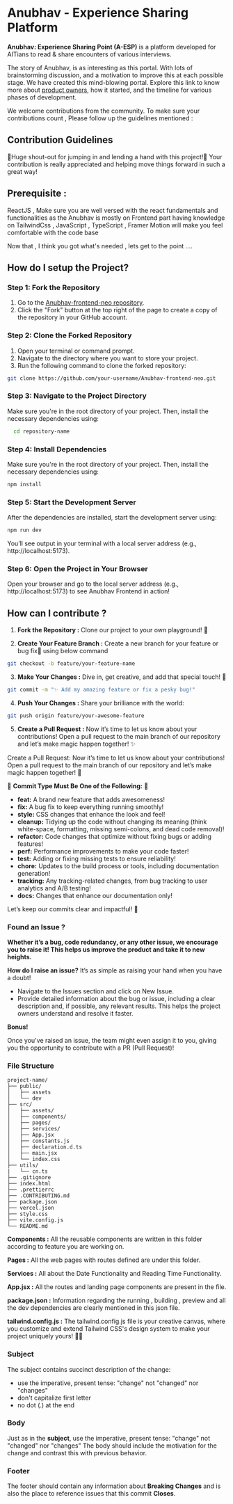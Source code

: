 # Anubhav - Experience Sharing Platform 

**Anubhav: Experience Sharing Point (A-ESP)** is a platform developed for AITians to read & share encounters of various interviews.

The story of Anubhav, is as interesting as this portal. With lots of brainstorming discussion, and a motivation to improve this at each possible stage. We have created this mind-blowing portal. Explore this link to know more about [product owners](https://anubhav.aitoss.club/), how it started, and the timeline for various phases of development.

We welcome contributions from the community. To make sure your contributions count , Please follow up the guidelines mentioned :

## Contribution Guidelines

🎉Huge shout-out for jumping in and lending a hand with this project!🎉 Your contribution is really appreciated and helping move things forward in such a great way!

## Prerequisite :

ReactJS , Make sure you are well versed with the react fundamentals and functionalities as the Anubhav is mostly on Frontend part having knowledge on TailwindCss , JavaScript , TypeScript , Framer Motion will make you feel comfortable with the code base

Now that , I think you got what's needed , lets get to the point ....

## How do I setup the Project?

### **Step 1: Fork the Repository**
1. Go to the [Anubhav-frontend-neo repository](https://github.com/aitoss/Anubhav-frontend-neo).
2. Click the "Fork" button at the top right of the page to create a copy of the repository in your GitHub account.

### **Step 2: Clone the Forked Repository**
1. Open your terminal or command prompt.
2. Navigate to the directory where you want to store your project.
3. Run the following command to clone the forked repository:

```bash
git clone https://github.com/your-username/Anubhav-frontend-neo.git
  ```

### **Step 3: Navigate to the Project Directory**
Make sure you're in the root directory of your project. Then, install the necessary dependencies using:

```bash
  cd repository-name
  ```

### **Step 4: Install Dependencies**
Make sure you're in the root directory of your project. Then, install the necessary dependencies using:

```bash
npm install
```


### **Step 5: Start the Development Server**
After the dependencies are installed, start the development server using:

```bash
npm run dev
```

You’ll see output in your terminal with a local server address (e.g., http://localhost:5173).

### **Step 6: Open the Project in Your Browser**
Open your browser and go to the local server address (e.g., http://localhost:5173) to see Anubhav Frontend in action!




## How can I contribute ?

1. **Fork the Repository :** Clone our project to your own playground! 🚀

2. **Create Your Feature Branch :** Create a new branch for your feature or bug fix🤖 using below command 

  ```bash
  git checkout -b feature/your-feature-name
  ```

3. **Make Your Changes :** Dive in, get creative, and add that special touch! 🎨

```bash
git commit -m "✨ Add my amazing feature or fix a pesky bug!"
```

4. **Push Your Changes :** Share your brilliance with the world:

```bash
git push origin feature/your-awesome-feature
```

5. **Create a Pull Request :** Now it’s time to let us know about your contributions! Open a pull request to the main branch of our repository and let’s make magic happen together! ✨

Create a Pull Request: Now it’s time to let us know about your contributions! Open a pull request to the main branch of our repository and let’s make magic happen together! 🔭

🚀 **Commit Type Must Be One of the Following:** 🚀

- **feat:** A brand new feature that adds awesomeness!  
- **fix:** A bug fix to keep everything running smoothly!  
- **style:** CSS changes that enhance the look and feel!  
- **cleanup:** Tidying up the code without changing its meaning (think white-space, formatting, missing semi-colons, and dead code removal)!  
- **refactor:** Code changes that optimize without fixing bugs or adding features!  
- **perf:** Performance improvements to make your code faster!  
- **test:** Adding or fixing missing tests to ensure reliability!  
- **chore:** Updates to the build process or tools, including documentation generation!  
- **tracking:** Any tracking-related changes, from bug tracking to user analytics and A/B testing!  
- **docs:** Changes that enhance our documentation only!  

Let’s keep our commits clear and impactful! 🌟

### Found an Issue ?


**Whether it’s a bug, code redundancy, or any other issue, we encourage you to raise it! This helps us improve the product and take it to new heights.**

**How do I raise an issue?**
It’s as simple as raising your hand when you have a doubt!

- Navigate to the Issues section and click on New Issue.
- Provide detailed information about the bug or issue, including a clear description and, if possible, any relevant results. This helps the project owners understand and resolve it faster.

  
**Bonus!**

Once you've raised an issue, the team might even assign it to you, giving you the opportunity to contribute with a PR (Pull Request)!

### **File Structure**

```
project-name/
├── public/
│   ├── assets
│   └── dev
├── src/
│   ├── assets/
│   ├── components/
│   ├── pages/
│   ├── services/
│   ├── App.jsx
│   ├── constants.js
│   ├── declaration.d.ts
│   ├── main.jsx
│   └── index.css
├── utils/
|   └── cn.ts
├── .gitignore
├── index.html
├── .prettierrc
├── .CONTRIBUTING.md
├── package.json
├── vercel.json
├── style.css
├── vite.config.js
└── README.md
```

**Components :** All the reusable components are written in this folder according to feature you are working on. 

**Pages :** All the web pages with routes defined are under this folder.

**Services :** All about the Date Functionality and Reading Time Functionality.

**App.jsx :** All the routes and landing page components are present in the file.

**package.json :** Information regarding the running , building , preview and all the dev dependencies are clearly mentioned in this json file.

**tailwind.config.js :** The tailwind.config.js file is your creative canvas, where you customize and extend Tailwind CSS's design system to make your project uniquely yours! 🎨✨

### Subject

The subject contains succinct description of the change:

- use the imperative, present tense: "change" not "changed" nor "changes"
- don't capitalize first letter
- no dot (.) at the end

### Body

Just as in the **subject**, use the imperative, present tense: "change" not "changed" nor "changes"
The body should include the motivation for the change and contrast this with previous behavior.

### Footer

The footer should contain any information about **Breaking Changes** and is also the place to
reference issues that this commit **Closes**.
